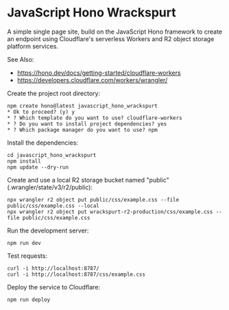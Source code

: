 # JavaScript Hono Wrackspurt

A simple single page site, build on the JavaScript Hono framework to create an endpoint using Cloudflare's serverless Workers and R2 object storage platform services.

See Also:

* https://hono.dev/docs/getting-started/cloudflare-workers
* https://developers.cloudflare.com/workers/wrangler/


Create the project root directory:

```shell
npm create hono@latest javascript_hono_wrackspurt
* Ok to proceed? (y) y
* ? Which template do you want to use? cloudflare-workers
* ? Do you want to install project dependencies? yes
* ? Which package manager do you want to use? npm
```

Install the dependencies:

```shell
cd javascript_hono_wrackspurt
npm install
npm update --dry-run
```

Create and use a local R2 storage bucket named "public" (.wrangler/state/v3/r2/public):

```shell
npx wrangler r2 object put public/css/example.css --file public/css/example.css --local
npx wrangler r2 object put wrackspurt-r2-production/css/example.css --file public/css/example.css
```

Run the development server:

```shell
npm run dev
```

Test requests:

```shell
curl -i http://localhost:8787/
curl -i http://localhost:8787/css/example.css
```

Deploy the service to Cloudflare:

```shell
npm run deploy
```
